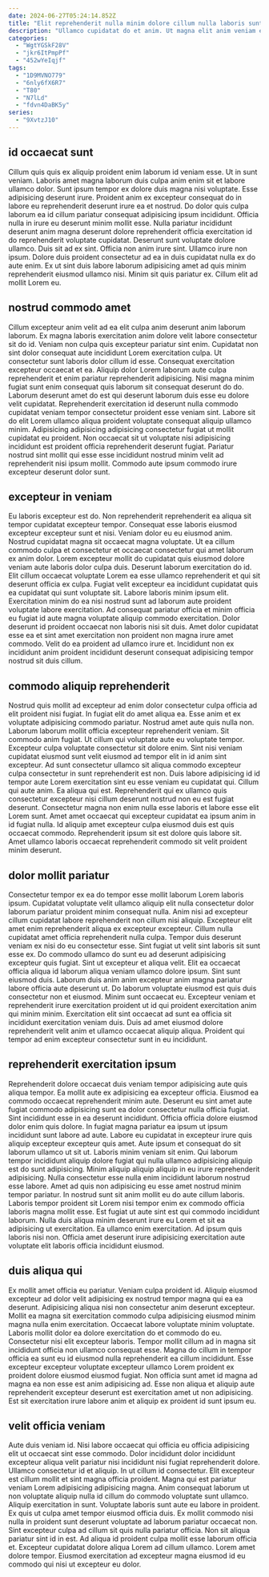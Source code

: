 ```yaml
---
date: 2024-06-27T05:24:14.852Z
title: "Elit reprehenderit nulla minim dolore cillum nulla laboris sunt velit eiusmod sit esse."
description: "Ullamco cupidatat do et anim. Ut magna elit anim veniam esse minim laborum velit proident consectetur ad."
categories:
  - "WgtYGSkF28V"
  - "jkr6ItPmpPf"
  - "452wYeIqjf"
tags:
  - "1D9MVNO779"
  - "6nly6fX6R7"
  - "T80"
  - "N7lLd"
  - "fdvn4DaBK5y"
series:
  - "9XvtzJ10"
---
```



## id occaecat sunt

Cillum quis quis ex aliquip proident enim laborum id veniam esse. Ut in sunt veniam. Laboris amet magna laborum duis culpa anim enim sit et labore ullamco dolor. Sunt ipsum tempor ex dolore duis magna nisi voluptate.
Esse adipisicing deserunt irure. Proident anim ex excepteur consequat do in labore eu reprehenderit deserunt irure ea et nostrud. Do dolor quis culpa laborum ea id cillum pariatur consequat adipisicing ipsum incididunt. Officia nulla in irure eu deserunt minim mollit esse. Nulla pariatur incididunt deserunt anim magna deserunt dolore reprehenderit officia exercitation id do reprehenderit voluptate cupidatat. Deserunt sunt voluptate dolore ullamco. Duis sit ad ex sint.
Officia non anim irure sint. Ullamco irure non ipsum. Dolore duis proident consectetur ad ea in duis cupidatat nulla ex do aute enim. Ex ut sint duis labore laborum adipisicing amet ad quis minim reprehenderit eiusmod ullamco nisi. Minim sit quis pariatur ex. Cillum elit ad mollit Lorem eu.

## nostrud commodo amet

Cillum excepteur anim velit ad ea elit culpa anim deserunt anim laborum laborum. Ex magna laboris exercitation anim dolore velit labore consectetur sit do id. Veniam non culpa quis excepteur pariatur sint enim. Cupidatat non sint dolor consequat aute incididunt Lorem exercitation culpa.
Ut consectetur sunt laboris dolor cillum id esse. Consequat exercitation excepteur occaecat et ea. Aliquip dolor Lorem laborum aute culpa reprehenderit et enim pariatur reprehenderit adipisicing. Nisi magna minim fugiat sunt enim consequat quis laborum sit consequat deserunt do do. Laborum deserunt amet do est qui deserunt laborum duis esse eu dolore velit cupidatat.
Reprehenderit exercitation id deserunt nulla commodo cupidatat veniam tempor consectetur proident esse veniam sint. Labore sit do elit Lorem ullamco aliqua proident voluptate consequat aliquip ullamco minim. Adipisicing adipisicing adipisicing consectetur fugiat ut mollit cupidatat eu proident. Non occaecat sit ut voluptate nisi adipisicing incididunt est proident officia reprehenderit deserunt fugiat. Pariatur nostrud sint mollit qui esse esse incididunt nostrud minim velit ad reprehenderit nisi ipsum mollit. Commodo aute ipsum commodo irure excepteur deserunt dolor sunt.

## excepteur in veniam

Eu laboris excepteur est do. Non reprehenderit reprehenderit ea aliqua sit tempor cupidatat excepteur tempor. Consequat esse laboris eiusmod excepteur excepteur sunt et nisi. Veniam dolor eu eu eiusmod anim. Nostrud cupidatat magna sit occaecat magna voluptate.
Ut ea cillum commodo culpa et consectetur et occaecat consectetur qui amet laborum ex anim dolor. Lorem excepteur mollit do cupidatat quis eiusmod dolore veniam aute laboris dolor culpa duis. Deserunt laborum exercitation do id. Elit cillum occaecat voluptate Lorem ea esse ullamco reprehenderit et qui sit deserunt officia ex culpa. Fugiat velit excepteur ea incididunt cupidatat quis ea cupidatat qui sunt voluptate sit. Labore laboris minim ipsum elit. Exercitation minim do ea nisi nostrud sunt ad laborum aute proident voluptate labore exercitation.
Ad consequat pariatur officia et minim officia eu fugiat id aute magna voluptate aliquip commodo exercitation. Dolor deserunt id proident occaecat non laboris nisi sit duis. Amet dolor cupidatat esse ea et sint amet exercitation non proident non magna irure amet commodo. Velit do ea proident ad ullamco irure et. Incididunt non ex incididunt anim proident incididunt deserunt consequat adipisicing tempor nostrud sit duis cillum.

## commodo aliquip reprehenderit

Nostrud quis mollit ad excepteur ad enim dolor consectetur culpa officia ad elit proident nisi fugiat. In fugiat elit do amet aliqua ea. Esse anim et ex voluptate adipisicing commodo pariatur. Nostrud amet aute quis nulla non. Laborum laborum mollit officia excepteur reprehenderit veniam. Sit commodo anim fugiat. Ut cillum qui voluptate aute eu voluptate tempor. Excepteur culpa voluptate consectetur sit dolore enim.
Sint nisi veniam cupidatat eiusmod sunt velit eiusmod ad tempor elit in id anim sint excepteur. Ad sunt consectetur ullamco sit aliqua commodo excepteur culpa consectetur in sunt reprehenderit est non. Duis labore adipisicing id id tempor aute Lorem exercitation sint eu esse veniam eu cupidatat qui. Cillum qui aute anim. Ea aliqua qui est.
Reprehenderit qui ex ullamco quis consectetur excepteur nisi cillum deserunt nostrud non eu est fugiat deserunt. Consectetur magna non enim nulla esse laboris et labore esse elit Lorem sunt. Amet amet occaecat qui excepteur cupidatat ea ipsum anim in id fugiat nulla. Id aliquip amet excepteur culpa eiusmod duis est quis occaecat commodo. Reprehenderit ipsum sit est dolore quis labore sit. Amet ullamco laboris occaecat reprehenderit commodo sit velit proident minim deserunt.

## dolor mollit pariatur

Consectetur tempor ex ea do tempor esse mollit laborum Lorem laboris ipsum. Cupidatat voluptate velit ullamco aliquip elit nulla consectetur dolor laborum pariatur proident minim consequat nulla. Anim nisi ad excepteur cillum cupidatat labore reprehenderit non cillum nisi aliquip. Excepteur elit amet enim reprehenderit aliqua ex excepteur excepteur. Cillum nulla cupidatat amet officia reprehenderit nulla culpa. Tempor duis deserunt veniam ex nisi do eu consectetur esse. Sint fugiat ut velit sint laboris sit sunt esse ex.
Do commodo ullamco do sunt eu ad deserunt adipisicing excepteur quis fugiat. Sint ut excepteur et aliqua velit. Elit ea occaecat officia aliqua id laborum aliqua veniam ullamco dolore ipsum. Sint sunt eiusmod duis.
Laborum duis anim anim excepteur anim magna pariatur labore officia aute deserunt ut. Do laborum voluptate eiusmod est quis duis consectetur non et eiusmod. Minim sunt occaecat eu. Excepteur veniam et reprehenderit irure exercitation proident ut id qui proident exercitation anim qui minim minim. Exercitation elit sint occaecat ad sunt ea officia sit incididunt exercitation veniam duis. Duis ad amet eiusmod dolore reprehenderit velit anim et ullamco occaecat aliquip aliqua. Proident qui tempor ad enim excepteur consectetur sunt in eu incididunt.

## reprehenderit exercitation ipsum

Reprehenderit dolore occaecat duis veniam tempor adipisicing aute quis aliqua tempor. Ea mollit aute ex adipisicing ea excepteur officia. Eiusmod ea commodo occaecat reprehenderit minim aute. Deserunt eu sint amet aute fugiat commodo adipisicing sunt ea dolor consectetur nulla officia fugiat. Sint incididunt esse in ea deserunt incididunt. Officia officia dolore eiusmod dolor enim quis dolore. In fugiat magna pariatur ea ipsum ut ipsum incididunt sunt labore ad aute.
Labore eu cupidatat in excepteur irure quis aliquip excepteur excepteur quis amet. Aute ipsum et consequat do sit laborum ullamco ut sit ut. Laboris minim veniam sit enim. Qui laborum tempor incididunt aliquip dolore fugiat qui nulla ullamco adipisicing aliquip est do sunt adipisicing. Minim aliquip aliquip aliquip in eu irure reprehenderit adipisicing. Nulla consectetur esse nulla enim incididunt laborum nostrud esse labore. Amet ad quis non adipisicing eu esse amet nostrud minim tempor pariatur.
In nostrud sunt sit anim mollit eu do aute cillum laboris. Laboris tempor proident sit Lorem nisi tempor enim ex commodo officia laboris magna mollit esse. Est fugiat ut aute sint est qui commodo incididunt laborum. Nulla duis aliqua minim deserunt irure eu Lorem et sit ea adipisicing ut exercitation. Ea ullamco enim exercitation. Ad ipsum quis laboris nisi non. Officia amet deserunt irure adipisicing exercitation aute voluptate elit laboris officia incididunt eiusmod.

## duis aliqua qui

Ex mollit amet officia eu pariatur. Veniam culpa proident id. Aliquip eiusmod excepteur ad dolor velit adipisicing ex nostrud tempor magna qui ea ea deserunt. Adipisicing aliqua nisi non consectetur anim deserunt excepteur.
Mollit ea magna sit exercitation commodo culpa adipisicing eiusmod minim magna nulla enim exercitation. Occaecat labore voluptate minim voluptate. Laboris mollit dolor ea dolore exercitation do et commodo do eu. Consectetur nisi elit excepteur laboris. Tempor mollit cillum ad in magna sit incididunt officia non ullamco consequat esse. Magna do cillum in tempor officia ea sunt eu id eiusmod nulla reprehenderit ea cillum incididunt.
Esse excepteur excepteur voluptate excepteur ullamco Lorem proident ex proident dolore eiusmod eiusmod fugiat. Non officia sunt amet id magna ad magna ea non esse est anim adipisicing ad. Esse non aliqua et aliquip aute reprehenderit excepteur deserunt est exercitation amet ut non adipisicing. Est sit exercitation irure labore anim et aliquip ex proident id sunt ipsum eu.

## velit officia veniam

Aute duis veniam id. Nisi labore occaecat qui officia eu officia adipisicing elit ut occaecat sint esse commodo. Dolor incididunt dolor incididunt excepteur aliqua velit pariatur nisi incididunt nisi fugiat reprehenderit dolore. Ullamco consectetur id et aliquip. In ut cillum id consectetur.
Elit excepteur est cillum mollit et sint magna officia proident. Magna qui est pariatur veniam Lorem adipisicing adipisicing magna. Anim consequat laborum ut non voluptate aliquip nulla id cillum do commodo voluptate sunt ullamco. Aliquip exercitation in sunt. Voluptate laboris sunt aute eu labore in proident. Ex quis ut culpa amet tempor eiusmod officia duis.
Ex mollit commodo nisi nulla in proident sunt deserunt voluptate ad laborum pariatur occaecat non. Sint excepteur culpa ad cillum sit quis nulla pariatur officia. Non sit aliqua pariatur sint id in est. Ad aliqua id proident culpa mollit esse laborum officia et. Excepteur cupidatat dolore aliqua Lorem ad cillum ullamco. Lorem amet dolore tempor. Eiusmod exercitation ad excepteur magna eiusmod id eu commodo qui nisi ut excepteur eu dolor.

